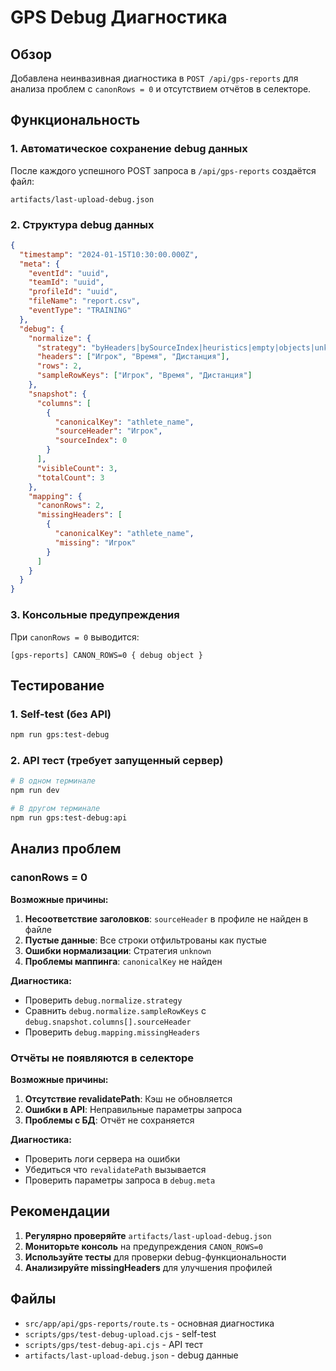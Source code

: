# GPS Debug Диагностика

## Обзор

Добавлена неинвазивная диагностика в `POST /api/gps-reports` для анализа проблем с `canonRows = 0` и отсутствием отчётов в селекторе.

## Функциональность

### 1. Автоматическое сохранение debug данных

После каждого успешного POST запроса в `/api/gps-reports` создаётся файл:
```
artifacts/last-upload-debug.json
```

### 2. Структура debug данных

```json
{
  "timestamp": "2024-01-15T10:30:00.000Z",
  "meta": {
    "eventId": "uuid",
    "teamId": "uuid", 
    "profileId": "uuid",
    "fileName": "report.csv",
    "eventType": "TRAINING"
  },
  "debug": {
    "normalize": {
      "strategy": "byHeaders|bySourceIndex|heuristics|empty|objects|unknown",
      "headers": ["Игрок", "Время", "Дистанция"],
      "rows": 2,
      "sampleRowKeys": ["Игрок", "Время", "Дистанция"]
    },
    "snapshot": {
      "columns": [
        {
          "canonicalKey": "athlete_name",
          "sourceHeader": "Игрок", 
          "sourceIndex": 0
        }
      ],
      "visibleCount": 3,
      "totalCount": 3
    },
    "mapping": {
      "canonRows": 2,
      "missingHeaders": [
        {
          "canonicalKey": "athlete_name",
          "missing": "Игрок"
        }
      ]
    }
  }
}
```

### 3. Консольные предупреждения

При `canonRows = 0` выводится:
```
[gps-reports] CANON_ROWS=0 { debug object }
```

## Тестирование

### 1. Self-test (без API)
```bash
npm run gps:test-debug
```

### 2. API тест (требует запущенный сервер)
```bash
# В одном терминале
npm run dev

# В другом терминале  
npm run gps:test-debug:api
```

## Анализ проблем

### canonRows = 0

**Возможные причины:**
1. **Несоответствие заголовков**: `sourceHeader` в профиле не найден в файле
2. **Пустые данные**: Все строки отфильтрованы как пустые
3. **Ошибки нормализации**: Стратегия `unknown`
4. **Проблемы маппинга**: `canonicalKey` не найден

**Диагностика:**
- Проверить `debug.normalize.strategy`
- Сравнить `debug.normalize.sampleRowKeys` с `debug.snapshot.columns[].sourceHeader`
- Проверить `debug.mapping.missingHeaders`

### Отчёты не появляются в селекторе

**Возможные причины:**
1. **Отсутствие revalidatePath**: Кэш не обновляется
2. **Ошибки в API**: Неправильные параметры запроса
3. **Проблемы с БД**: Отчёт не сохраняется

**Диагностика:**
- Проверить логи сервера на ошибки
- Убедиться что `revalidatePath` вызывается
- Проверить параметры запроса в `debug.meta`

## Рекомендации

1. **Регулярно проверяйте** `artifacts/last-upload-debug.json`
2. **Мониторьте консоль** на предупреждения `CANON_ROWS=0`
3. **Используйте тесты** для проверки debug-функциональности
4. **Анализируйте missingHeaders** для улучшения профилей

## Файлы

- `src/app/api/gps-reports/route.ts` - основная диагностика
- `scripts/gps/test-debug-upload.cjs` - self-test
- `scripts/gps/test-debug-api.cjs` - API тест
- `artifacts/last-upload-debug.json` - debug данные
